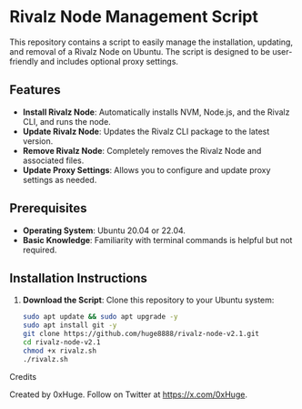 # Rivalz Node Management Script

This repository contains a script to easily manage the installation, updating, and removal of a Rivalz Node on Ubuntu. The script is designed to be user-friendly and includes optional proxy settings.

## Features

- **Install Rivalz Node**: Automatically installs NVM, Node.js, and the Rivalz CLI, and runs the node.
- **Update Rivalz Node**: Updates the Rivalz CLI package to the latest version.
- **Remove Rivalz Node**: Completely removes the Rivalz Node and associated files.
- **Update Proxy Settings**: Allows you to configure and update proxy settings as needed.

## Prerequisites

- **Operating System**: Ubuntu 20.04 or 22.04.
- **Basic Knowledge**: Familiarity with terminal commands is helpful but not required.

## Installation Instructions

1. **Download the Script**:
   Clone this repository to your Ubuntu system:
   ```bash
   sudo apt update && sudo apt upgrade -y
   sudo apt install git -y
   git clone https://github.com/huge8888/rivalz-node-v2.1.git
   cd rivalz-node-v2.1
   chmod +x rivalz.sh
   ./rivalz.sh

Credits

Created by 0xHuge. Follow on Twitter at https://x.com/0xHuge.
   
